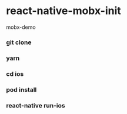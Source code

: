 # react-native-mobx-init
mobx-demo

### git clone
### yarn
### cd ios
###  pod install
### react-native run-ios
